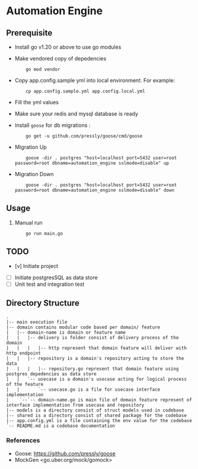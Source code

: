 # Automation Engine

## Prerequisite

* Install go v1.20 or above to use go modules

* Make vendored copy of depedencies

    ```shell
        go mod vendor
    ```

* Copy app.config.sample yml into local environment. For example:

    ```shell
        cp app.config.sample.yml app.config.local.yml
    ```

* Fill the yml values
* Make sure your redis and mysql database is ready

* Install `goose` for db migrations :

    ```shell
        go get -u github.com/pressly/goose/cmd/goose
    ```

* Migration Up

    ```cd datatbase/migrations
        goose -dir . postgres "host=localhost port=5432 user=root password=root dbname=automation_engine sslmode=disable" up
    ```

* Migration Down

    ```cd datatbase/migrations
        goose -dir . postgres "host=localhost port=5432 user=root password=root dbname=automation_engine sslmode=disable" down
    ```

## Usage

1. Manual run

    ```shell
        go run main.go
    ```

## TODO

* [v] Initiate project

* [ ] Initiate postgresSQL as data store
* [ ] Unit test and integration test

## Directory Structure

```tree
.
|-- main execution file
|-- domain contains modular code based per domain/ feature
|   |-- domain-name is domain or feature name
|   |   |-- delivery is folder consist of delivery process of the domain
|   |   |   |-- http represent that domain feature will deliver with http endpoint
|   |   |-- repository is a domain's repository acting to store the data
|   |   |   |-- repository.go represent that domain feature using postgres depedencies as data store
|   |   `-- usecase is a domain's usecase acting for logical process of the feature
|   |       `-- usecase.go is a file for usecase interface implementation
|    `--`-- domain-name.go is main file of domain feature represent of interface implementation from usecase and repository
|-- models is a directory consist of struct models used in codebase
|-- shared is a directory consist of shared package for the codebase
|-- app.config.yml is a file containing the env value for the codebase
`-- README.md is a codebase documentation
```

### References

* Goose: <https://github.com/pressly/goose>
* MockGen <go.uber.org/mock/gomock>
